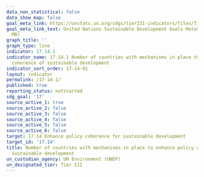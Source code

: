 ```yaml
---
data_non_statistical: false
data_show_map: false
goal_meta_link: https://unstats.un.org/sdgs/tierIII-indicators/files/Tier3-17-14-01.pdf
goal_meta_link_text: United Nations Sustainable Development Goals Metadata (PDF 4.0
  MB)
graph_title: ''
graph_type: line
indicator: 17.14.1
indicator_name: 17.14.1 Number of countries with mechanisms in place to enhance policy
  coherence of sustainable development
indicator_sort_order: 17-14-01
layout: indicator
permalink: /17-14-1/
published: true
reporting_status: notstarted
sdg_goal: '17'
source_active_1: true
source_active_2: false
source_active_3: false
source_active_4: false
source_active_5: false
source_active_6: false
target: 17.14 Enhance policy coherence for sustainable development
target_id: '17.14'
title: Number of countries with mechanisms in place to enhance policy coherence of
  sustainable development
un_custodian_agency: UN Environment (UNEP)
un_designated_tier: Tier III
---
```

